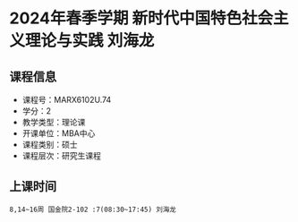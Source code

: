 # 2024年春季学期 新时代中国特色社会主义理论与实践 刘海龙






## 课程信息

- 课程号：MARX6102U.74
- 学分：2
- 教学类型：理论课
- 开课单位：MBA中心
- 课程类别：硕士
- 课程层次：研究生课程

## 上课时间

```
8,14~16周 国金院2-102 :7(08:30~17:45) 刘海龙
```

